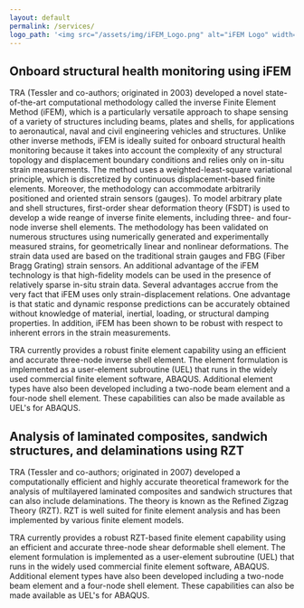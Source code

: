 ```yaml
---
layout: default
permalink: /services/
logo_path: '<img src="/assets/img/iFEM_Logo.png" alt="iFEM Logo" width="200"></img><img src="/assets/img/RZT_Logo.png" alt="RZT Logo" width="200"></img>'
---
```


## Onboard structural health monitoring using iFEM

TRA (Tessler and co-authors; originated in 2003) developed a novel state-of-the-art computational methodology called the inverse Finite Element Method (iFEM), which is a particularly versatile approach to shape sensing of a variety of structures including beams, plates and shells, for applications to aeronautical, naval and civil engineering vehicles and structures. Unlike other inverse methods, iFEM is ideally suited for onboard structural health monitoring because it takes into account the complexity of any structural topology and displacement boundary conditions and relies only on in-situ strain measurements. The method uses a weighted-least-square variational principle, which is discretized by continuous displacement-based finite elements. Moreover, the methodology can accommodate arbitrarily positioned and oriented strain sensors (gauges). To model arbitrary plate and shell structures,  first-order shear deformation theory (FSDT) is used to develop a wide reange of inverse finite elements, including three- and four-node inverse shell elements. The methodology has been validated on numerous structures using numerically generated and experimentally measured strains, for geometrically linear and nonlinear deformations. The strain data used are based on the traditional strain gauges and FBG (Fiber Bragg Grating) strain sensors. An additional advantage of the iFEM technology is that high-fidelity models can be used in the presence of relatively sparse in-situ strain data. Several advantages accrue from the very fact that iFEM uses only strain-displacement relations. One advantage is that static and dynamic response predictions can be accurately obtained without knowledge of material, inertial, loading, or structural damping properties. In addition, iFEM has been shown to be robust with respect to inherent errors in the strain measurements.

TRA currently provides a robust finite element capability using an efficient and accurate three-node inverse shell element. The element formulation is implemented as a user-element subroutine (UEL) that runs in the widely used commercial finite element software, ABAQUS. Additional element types have also been developed including a two-node beam element and a four-node shell element. These capabilities can also be made available as UEL's for ABAQUS.

## Analysis of laminated composites, sandwich structures, and delaminations using RZT

TRA (Tessler and co-authors; originated in 2007) developed a computationally efficient and highly accurate theoretical framework for the analysis of multilayered laminated composites and sandwich structures that can also include delaminations. The theory is known as the Refined Zigzag Theory (RZT). RZT is well suited for finite element analysis and has been implemented by various finite element models.

TRA currently provides a robust RZT-based finite element capability using an efficient and accurate three-node shear deformable shell element. The element formulation is implemented as a user-element subroutine (UEL) that runs in the widely used commercial finite element software, ABAQUS. Additional element types have also been developed including a two-node beam element and a four-node shell element. These capabilities can also be made available as UEL's for ABAQUS.
